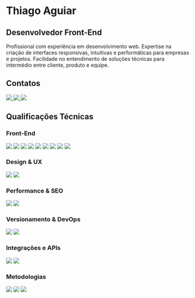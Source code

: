 # Thiago Aguiar
## Desenvolvedor Front-End

Profissional com experiência em desenvolvimento web. Expertise na criação de interfaces responsivas, intuitivas e performáticas para empresas e projetos. Facilidade no entendimento de soluções técnicas para intermédio entre cliente, produto e equipe.

## Contatos
<p align="left">
  <a href="https://www.linkedin.com/in/oithi" target="_blank">
    <img src="https://img.shields.io/badge/LinkedIn-Profile-0A66C2?style=flat-square&logo=linkedin&logoColor=white" />
  </a>
  <a href="https://oithi.com.br" target="_blank">
    <img src="https://img.shields.io/badge/Website-oithi.com.br-FF5722?style=flat-square&logo=google-chrome&logoColor=white" />
  </a>
  <a href="mailto:thiago.aguiar86@gmail.com">
    <img src="https://img.shields.io/badge/Email-thiago.aguiar86@gmail.com-D14836?style=flat-square&logo=gmail&logoColor=white" />
  </a>
</p>

## Qualificações Técnicas

### Front-End
<p align="left">
  <img src="https://img.shields.io/badge/Vue.js-(Nuxt.js)-4FC08D?style=flat-square&logo=vue.js&logoColor=white" />
  <img src="https://img.shields.io/badge/React.js-(Next.js)-61DAFB?style=flat-square&logo=react&logoColor=white" />
  <img src="https://img.shields.io/badge/HTML5-E34F26?style=flat-square&logo=html5&logoColor=white" />
  <img src="https://img.shields.io/badge/CSS3-(SASS,LESS)-1572B6?style=flat-square&logo=css3&logoColor=white" />
  <img src="https://img.shields.io/badge/JavaScript-(ES6+)-F7DF1E?style=flat-square&logo=javascript&logoColor=black" />
  <img src="https://img.shields.io/badge/TypeScript-3178C6?style=flat-square&logo=typescript&logoColor=white" />
  <img src="https://img.shields.io/badge/TailwindCSS-38B2AC?style=flat-square&logo=tailwind-css&logoColor=white" />
  <img src="https://img.shields.io/badge/Bootstrap-7952B3?style=flat-square&logo=bootstrap&logoColor=white" />
  <img src="https://img.shields.io/badge/Clean_Code-Best_Practices-yellow?style=flat-square" />
</p>

### Design & UX
<p align="left">
  <img src="https://img.shields.io/badge/Figma-Design_Tool-F24E1E?style=flat-square&logo=figma&logoColor=white" />
  <img src="https://img.shields.io/badge/Adobe_XD-UI/UX-FF61F6?style=flat-square&logo=adobe-xd&logoColor=white" />
</p>

### Performance & SEO
<p align="left">
  <img src="https://img.shields.io/badge/Otimização_Performance-Important-red?style=flat-square" />
  <img src="https://img.shields.io/badge/Código_Modular-Efficient-green?style=flat-square" />
</p>

### Versionamento & DevOps
<p align="left">
  <img src="https://img.shields.io/badge/Git-F05032?style=flat-square&logo=git&logoColor=white" />
  <img src="https://img.shields.io/badge/Docker-2496ED?style=flat-square&logo=docker&logoColor=white" />
</p>

### Integrações e APIs
<p align="left">
  <img src="https://img.shields.io/badge/REST_APIs-API_Gateway-blue?style=flat-square" />
  <img src="https://img.shields.io/badge/GraphQL-Data_Query-DD34A6?style=flat-square&logo=graphql&logoColor=white" />
</p>

### Metodologias
<p align="left">
  <img src="https://img.shields.io/badge/Scrum-Agile_Development-blue?style=flat-square&logo=scrum&logoColor=white" />
  <img src="https://img.shields.io/badge/Kanban-Project_Management-green?style=flat-square&logo=kanban&logoColor=white" />
  <img src="https://img.shields.io/badge/CI/CD-Continuous_Integration_&_Deployment-purple?style=flat-square&logo=githubactions&logoColor=white" />
</p>
